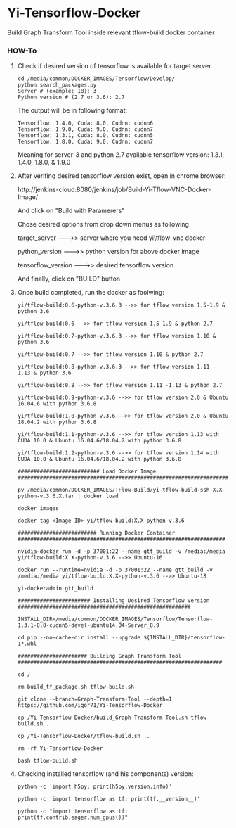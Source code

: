 # Yi-Tensorflow-Docker

Build Graph Transform Tool inside relevant tflow-build docker container

### HOW-To
1. Check if desired version of tensorflow is available for target server
   ```
   cd /media/common/DOCKER_IMAGES/Tensorflow/Develop/
   python search_packages.py
   Server # (example: 18): 3
   Python version # (2.7 or 3.6): 2.7
   ```
   The output will be in following format:
   ```
   Tensorflow: 1.4.0, Cuda: 8.0, Cudnn: cudnn6
   Tensorflow: 1.9.0, Cuda: 9.0, Cudnn: cudnn7
   Tensorflow: 1.3.1, Cuda: 8.0, Cudnn: cudnn5
   Tensorflow: 1.8.0, Cuda: 9.0, Cudnn: cudnn7
   ```
   Meaning for server-3 and python 2.7 available tensorflow version: 1.3.1, 1.4.0, 1.8.0, & 1.9.0

2. After verifing desired tensorflow version exist, open in chrome browser:

   http://jenkins-cloud:8080/jenkins/job/Build-Yi-Tflow-VNC-Docker-Image/
   
   And click on "Build with Paramerers"
  
   Chose desired options from drop down menus as following

   target_server --->> server where you need yi\tflow-vnc docker
  
   python_version --->> python version for above docker image
  
   tensorflow_version --->> desired tensorflow version
  
   And finally, click on "BUILD" button
   
  
  3. Once build completed, run the docker as foolwing:
  
     ```
     yi/tflow-build:0.6-python-v.3.6.3 -->> for tflow version 1.5-1.9 & python 3.6

     yi/tflow-build:0.6 -->> for tflow version 1.5-1.9 & python 2.7
          
     yi/tflow-build:0.7-python-v.3.6.3 -->> for tflow version 1.10 & python 3.6
          
     yi/tflow-build:0.7 -->> for tflow version 1.10 & python 2.7
          
     yi/tflow-build:0.8-python-v.3.6.3 -->> for tflow version 1.11 - 1.13 & python 3.6
          
     yi/tflow-build:0.8 -->> for tflow version 1.11 -1.13 & python 2.7
          
     yi/tflow-build:0.9-python-v.3.6 -->> for tflow version 2.0 & Ubuntu 16.04.6 with python 3.6.8
          
     yi/tflow-build:1.0-python-v.3.6 -->> for tflow version 2.0 & Ubuntu 18.04.2 with python 3.6.8
          
     yi/tflow-build:1.1-python-v.3.6 -->> for tflow version 1.13 with CUDA 10.0 & Ubuntu 16.04.6/18.04.2 with python 3.6.8
          
     yi/tflow-build:1.2-python-v.3.6 -->> for tflow version 1.14 with CUDA 10.0 & Ubuntu 16.04.6/18.04.2 with python 3.6.8
     
     ########################## Load Docker Image ########################################################################
     
     pv /media/common/DOCKER_IMAGES/TFlow-Build/yi-tflow-build-ssh-X.X-python-v.3.6.X.tar | docker load
     
     docker images
      
     docker tag <Image ID> yi/tflow-build:X.X-python-v.3.6
     
     ######################### Running Docker Container ##################################################################
     
     nvidia-docker run -d -p 37001:22 --name gtt_build -v /media:/media yi/tflow-build:X.X-python-v.3.6 -->> Ubuntu-16
     
     docker run --runtime=nvidia -d -p 37001:22 --name gtt_build -v /media:/media yi/tflow-build:X.X-python-v.3.6 -->> Ubuntu-18
     
     yi-dockeradmin gtt_build
     
     ####################### Installing Desired Tensorflow Version #######################################################
     
     INSTALL_DIR=/media/common/DOCKER_IMAGES/Tensorflow/Tensorflow-1.3.1-8.0-cudnn5-devel-ubuntu14.04-Server_8.9
     
     cd pip --no-cache-dir install --upgrade ${INSTALL_DIR}/tensorflow-1*.whl
     
     ###################### Building Graph Transform Tool #################################################################
     
     cd /
     
     rm build_tf_package.sh tflow-build.sh
     
     git clone --branch=Graph-Transform-Tool --depth=1 https://github.com/igor71/Yi-Tensorflow-Docker
    
     cp /Yi-Tensorflow-Docker/build_Graph-Transform-Tool.sh tflow-build.sh ..
     
     cp /Yi-Tensorflow-Docker/tflow-build.sh ..
     
     rm -rf Yi-Tensorflow-Docker
     
     bash tflow-build.sh
     
     ```
     
  4. Checking installed tensorflow (and his components) version:
     ```
     python -c 'import h5py; print(h5py.version.info)'
    
     python -c 'import tensorflow as tf; print(tf.__version__)'
     
     python -c "import tensorflow as tf; print(tf.contrib.eager.num_gpus())"
     
     ```
 
